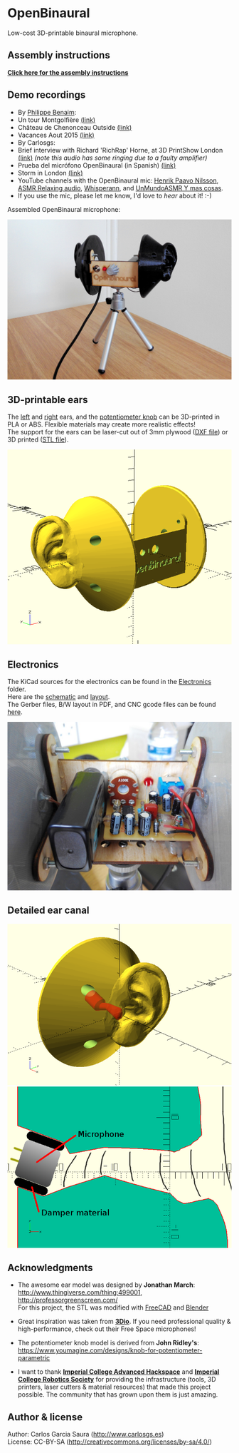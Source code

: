 # OpenBinaural
Low-cost 3D-printable binaural microphone.  

Assembly instructions
--
[**Click here for the assembly instructions**](https://github.com/carlosgs/OpenBinaural/wiki)  

Demo recordings
--
* By [Philippe Benaim](https://www.youtube.com/channel/UCL3Ne8XJYRqAHHRvmHdczcw):
 * Un tour Montgolfière [(link)](https://www.youtube.com/watch?v=H2nlUVNs7Po)
 * Château de Chenonceau Outside [(link)](https://www.youtube.com/watch?v=rT2So4uhhjw)
 * Vacances Aout 2015 [(link)](https://www.youtube.com/watch?v=p6LAYfAAe6M)
* By Carlosgs:
 * Brief interview with Richard 'RichRap' Horne, at 3D PrintShow London [(link)](https://www.youtube.com/watch?v=iwL12_NDhdw) *(note this audio has some ringing due to a faulty amplifier)*
 * Prueba del micrófono OpenBinaural (in Spanish) [(link)](https://www.youtube.com/watch?v=Pvyww-hgYPw)
 * Storm in London [(link)](https://www.youtube.com/watch?v=q60_r3WV450)
* YouTube channels with the OpenBinaural mic: [Henrik Paavo Nilsson](https://www.youtube.com/channel/UCeiF1qqDpM9bZQTWjmyOy_Q), [ASMR Relaxing audio](https://www.youtube.com/channel/UCa4j5ZCiVW3CebycXZzOLFw), [Whisperann](https://www.youtube.com/channel/UCvXcmePqMIBEGuu9DKQjNqg), and [UnMundoASMR Y mas cosas](https://www.youtube.com/channel/UCSRlT4mRnCUh6md30C0uORQ).
* If you use the mic, please let me know, I'd love to *hear* about it! :-)


Assembled OpenBinaural microphone:  

![ScreenShot](pictures/OpenBinaural.jpg)  


3D-printable ears  
--
The [left](binaural_mic_left.stl) and [right](binaural_mic_right.stl) ears, and the [potentiometer knob](potentiometer_knob.stl) can be 3D-printed in PLA or ABS. Flexible materials may create more realistic effects!  
The support for the ears can be laser-cut out of 3mm plywood ([DXF file](wood_support.dxf)) or 3D printed ([STL file](wood_support_assembled.stl)).  


![ScreenShot](pictures/binauralMic.png)  

Electronics  
--
The KiCad sources for the electronics can be found in the [Electronics](Electronics) folder.  
Here are the [schematic](Electronics/stereo_mic_amplifier.pdf) and [layout](Electronics/pictures/stereo_mic_amplifier_layout.png).  
The Gerber files, B/W layout in PDF, and CNC gcode files can be found [here](Electronics/Gerber).  

![ScreenShot](pictures/OpenBinaural_electronics.jpg)  

Detailed ear canal
--
![ScreenShot](pictures/earCanal.png)  
![ScreenShot](pictures/earCanal_detail.png)  


Acknowledgments  
--
* The awesome ear model was designed by **Jonathan March**:  
<http://www.thingiverse.com/thing:499001>, <http://professorgreenscreen.com/>  
For this project, the STL was modified with [FreeCAD](http://freecadweb.org/) and [Blender](http://www.blender.org/)  

* Great inspiration was taken from [**3Dio**](http://3diosound.com/).
If you need professional quality & high-performance, check out their Free Space microphones!  

* The potentiometer knob model is derived from **John Ridley's**: <https://www.youmagine.com/designs/knob-for-potentiometer-parametric>

* I want to thank [**Imperial College Advanced Hackspace**](http://icah.org.uk/) and [**Imperial College Robotics Society**](http://icrobotics.co.uk/) for providing the infrastructure (tools, 3D printers, laser cutters & material resources) that made this project possible. The community that has grown upon them is just amazing.  

Author & license  
--
Author: Carlos Garcia Saura (<http://www.carlosgs.es>)  
License: CC-BY-SA (<http://creativecommons.org/licenses/by-sa/4.0/>)  


